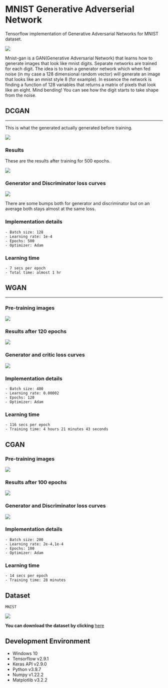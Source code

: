 # MNIST Generative Adverserial Network

Tensorflow implementation of Generative Adversarial Networks for MNIST dataset.

![](DCGAN\animation.gif)

Mnist-gan is a GAN(Generative Adversarial Network) that learns how to generate images that look like mnist digits. Separate networks are trained for each digit. The idea is to train a generator network which when fed noise (in my case a 128 dimensional random vector) will generate an image that looks like an mnist style 8 (for example). In essence the network is finding a function of 128 variables that returns a matrix of pixels that look like an eight. Mind bending! You can see how the digit starts to take shape from the noise.

## DCGAN
---
This is what the generated actually generated before training.

![](DCGAN\noise.png)

### Results

These are the results after training for 500 epochs.

![](DCGAN/DCGAN%20generated-1.png)

### Generator and Discriminator loss curves

![](DCGAN\plot.png)

There are some bumps both for generator and discriminator but on an average both stays almost at the same loss.

### Implementation details

    - Batch size: 128
    - Learning rate: 1e-4
    - Epochs: 500
    - Optimizer: Adam

### Learning time

    - 7 secs per epoch
    - Total time: almost 1 hr

## WGAN
---
### Pre-training images

![](WGAN/noise.gif)

### Results after 120 epochs

![](WGAN/wgan-generated.gif)

### Generator and critic loss curves

![](WGAN/loss_trend.png)

### Implementation details

    - Batch size: 400
    - Learning rate: 0.00002
    - Epochs: 120
    - Optimizer: Adam

### Learning time

    - 116 secs per epoch
    - Training time: 4 hours 21 minutes 43 seconds

## CGAN

### Pre-training images

![](CGAN/noise.png)

### Results after 100 epochs

![](CGAN/CGAN-generated.gif)

### Generator and Discriminator loss curves

![](CGAN/loss_trend.png)

### Implementation details

    - Batch size: 200
    - Learning rate: 2e-4,1e-4
    - Epochs: 100
    - Optimizer: Adam

### Learning time

    - 14 secs per epoch
    - Training time: 28 minutes

## Dataset

    MNIST

![](mnist.png)

**You can download the dataset by clicking** [here](http://yann.lecun.com/exdb/mnist/)

## Development Environment

- Windows 10
- Tensorflow v2.9.1
- Keras API v2.9.0
- Python v3.9.7
- Numpy v1.22.2
- Matplotlib v3.2.2